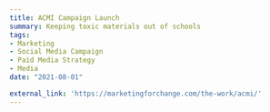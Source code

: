 ```yaml
---
title: ACMI Campaign Launch
summary: Keeping toxic materials out of schools
tags: 
- Marketing
- Social Media Campaign
- Paid Media Strategy
- Media
date: "2021-08-01"

external_link: 'https://marketingforchange.com/the-work/acmi/'
---
```

